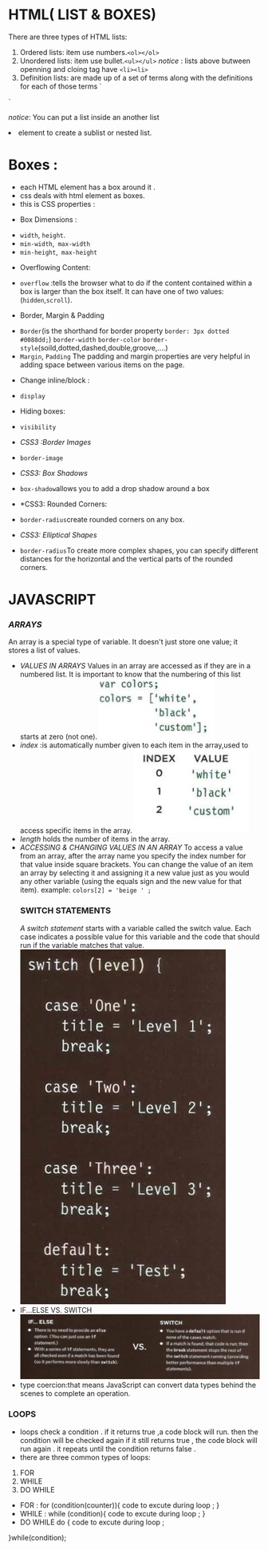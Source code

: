 # HTML( LIST & BOXES)
There are three types of HTML lists:
1. Ordered lists: item use numbers.`<ol></ol>`
2. Unordered lists: item use bullet.`<ul></ul>`
*notice* : lists above butween openning and cloing tag have `<li><li>`
3. Definition lists:  are made up of a set of terms along with the definitions for each of those terms 
`<dl> 
    <dt></dt>
    <dd></dd>
</dl>`

*notice*: You can put a list inside an another list <li> element to create a sublist or nested list.

# Boxes :
- each HTML element has a box around it .
- css deals with html element as boxes.
- this is CSS properties : 
* Box Dimensions : 
- `width`, `height`.
- `min-width`,` max-width`
- `min-height`,` max-height`
* Overflowing Content:
- `overflow` :tells the browser what to do if the content
contained within a box is larger than the box itself. It can have one of two values: (`hidden`,`scroll`).
* Border, Margin & Padding
- `Border`(is the shorthand for border property `border: 3px dotted #0088dd;`)
`border-width`
`border-color`
`border-style`(soild,dotted,dashed,double,groove,....)
- `Margin`, `Padding` The padding and margin properties are very helpful in adding space between various items on the page.

* Change inline/block :
- `display`
* Hiding boxes:
- `visibility`
* *CSS3 :Border Images*
- `border-image` 
* *CSS3: Box Shadows* 
- `box-shadow`allows you to add a drop shadow around a box
* *CSS3: Rounded Corners:
- `border-radius`create rounded corners on any box.
* *CSS3: Elliptical Shapes*
- `border-radius`To create more complex shapes, you can specify different distances for the horizontal and the vertical parts of the rounded corners.


# JAVASCRIPT
### *ARRAYS*
An array is a special type of variable. It doesn't just store one value; it stores a list of values.
* *VALUES IN ARRAYS*
Values in an array are accessed as if they are in a numbered list.
 It is important to know that the numbering of this list starts at zero (not one).
  ![image](image/img2.jpg)
 * *index* :is automatically number given to each item in the array,used to access specific items in the array.
  ![image](image/img3.jpg)
* *length* holds the number of items in the array.
* *ACCESSING & CHANGING VALUES IN AN ARRAY*
To access a value from an array, after the array name you specify the index number for that value inside square brackets.
You can change the value of an item an array by selecting it and assigning it a new value just as you would any other variable (using the equals sign and the new value for that item).
   example: `colors[2] = 'beige ' ;`
  ### SWITCH STATEMENTS
  *A switch statement* starts with a variable called the switch value. Each case indicates a possible value for this variable and the code that should run if the variable matches that value.
  ![image](image/img4.jpg)
 *  IF...ELSE VS. SWITCH
  ![IMAGE](image/img5.jpg)
* type coercion:that means JavaScript can convert data types behind the scenes to complete an operation.
 ### LOOPS 
* loops check a condition . 
if  it returns true ,a code block will run.
then the condition will be checked again if it still returns true ,
the code block will run again .
it repeats until the condition returns false .
* there are three common types of loops:
1. FOR 
2. WHILE 
3. DO WHILE 

- FOR :
for (condition(counter)){
    code to excute during loop ;
}
- WHILE :
while (condition){
    code to excute during loop ;
}
- DO WHILE
do {
    code to excute during loop ;

}while(condition);

